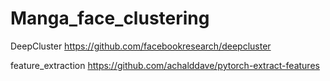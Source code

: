 # Manga_face_clustering

DeepCluster
https://github.com/facebookresearch/deepcluster

feature_extraction
https://github.com/achalddave/pytorch-extract-features
